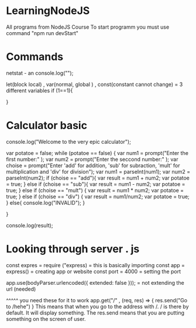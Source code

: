 # LearningNodeJS

All programs from NodeJS Course
To start programm you must use command "npm run devStart"

# Commands

netstat - an
console.log("");

let(block local) , var(normal, global ) , const(constant cannot change) = 3 different variables
if (1==1){

}

# Calculator basic

console.log("Welcome to the very epic calculator");

var potatoe = false;
while (potatoe == false) {
var num1 = prompt("Enter the first number:" );
var num2 = prompt("Enter the seccond number:" );
var choise = prompt("Enter 'add' for addition, 'sub' for subraction, 'mult' for multiplication and 'div' for division");
var num1 = parseInt(num1);
var num2 = parseInt(num2);
if (choise == "add"){
var result = num1 + num2;
var potatoe = true;
}
else if (choise == "sub"){
var result = num1 - num2;
var potatoe = true;
}
else if (choise == "mult") {
var result = num1 \* num2;
var potatoe = true;
}
else if (choise == "div") {
var result = num1/num2;
var potatoe = true;
}
else{
console.log("INVALID");
}

}

console.log(result);

# Looking through server . js

const expres = require ("express) = this is basically importing
const app = express() = creating app or website
const port = 4000 = setting the port

app.use(bodyParser.urlencoded({ extended: false })); = not extending the url (needed)

^^^^^ you need these for it to work
app.get("/" , (req, res) => {
res.send("Go to /hehe")
}
This means that when you go to the address with /. / is there by default. It will display something.
The res.send means that you are putting something on the screen of user.
